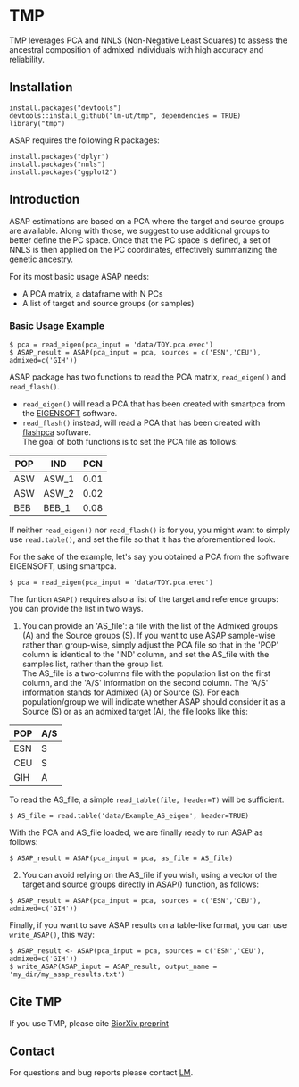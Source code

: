 # TMP

TMP leverages PCA and NNLS (Non-Negative Least Squares) to assess the ancestral composition of admixed individuals with high accuracy and reliability.

## Installation

```{r, eval=FALSE}
install.packages("devtools") 
devtools::install_github("lm-ut/tmp", dependencies = TRUE)
library("tmp")
```

ASAP requires the following R packages: 

```{r, eval=FALSE}
install.packages("dplyr")
install.packages("nnls")
install.packages("ggplot2")
```

## Introduction

ASAP estimations are based on a PCA where the target and source groups are available. Along with those, we suggest to use additional groups to better define the PC space. Once that the PC space is defined, a set of NNLS is then applied on the PC coordinates, effectively summarizing the genetic ancestry. 

For its most basic usage ASAP needs:  

- A PCA matrix, a dataframe with N PCs
- A list of target and source groups (or samples)

### Basic Usage Example
  
```{r, eval=FALSE}
$ pca = read_eigen(pca_input = 'data/TOY.pca.evec')
$ ASAP_result = ASAP(pca_input = pca, sources = c('ESN','CEU'), admixed=c('GIH'))
```

ASAP package has two functions to read the PCA matrix, ```read_eigen()``` and ```read_flash()```.  
* ```read_eigen()``` will read a PCA that has been created with smartpca from the [EIGENSOFT](https://github.com/DReichLab/EIG) software.  
* ```read_flash()``` instead, will read a PCA that has been created with [flashpca](https://github.com/gabraham/flashpca) software.  
The goal of both functions is to set the PCA file as follows:  
  
| POP | IND   | PCN |
| --- | ----  | ------- |
| ASW | ASW_1 | 0.01 |
| ASW | ASW_2 | 0.02 |
| BEB | BEB_1 | 0.08 |
  
If neither ```read_eigen()``` nor ```read_flash()``` is for you, you might want to simply use ```read.table()```, and set the file so that it has the aforementioned look.  

For the sake of the example, let's say you obtained a PCA from the software EIGENSOFT, using smartpca.  

```{r, eval=FALSE}
$ pca = read_eigen(pca_input = 'data/TOY.pca.evec')
```  
  
The funtion ```ASAP()``` requires also a list of the target and reference groups: you can provide the list in two ways.

1) You can provide an 'AS_file': a file with the list of the Admixed groups (A) and the Source groups (S). If you want to use ASAP sample-wise rather than group-wise, simply adjust the PCA file so that in the 'POP' column is identical to the 'IND' column, and set the AS_file with the samples list, rather than the group list.   
The AS_file is a two-columns file with the population list on the first column, and the 'A/S' information on the second column. The 'A/S' information stands for Admixed (A) or Source (S). For each population/group we will indicate whether ASAP should consider it as a Source (S) or as an admixed target (A), the file looks like this:  

| POP | A/S |
| --- | --- |
| ESN | S |
| CEU | S |
| GIH | A |

To read the AS_file, a simple ```read_table(file, header=T)``` will be sufficient.   

```{r, eval=FALSE}
$ AS_file = read.table('data/Example_AS_eigen', header=TRUE)
```

With the PCA and AS_file loaded, we are finally ready to run ASAP as follows:

```{r, eval=FALSE}
$ ASAP_result = ASAP(pca_input = pca, as_file = AS_file)
```
  
2) You can avoid relying on the AS_file if you wish, using a vector of the target and source groups directly in ASAP() function, as follows:
  
```{r, eval=FALSE}
$ ASAP_result = ASAP(pca_input = pca, sources = c('ESN','CEU'), admixed=c('GIH'))
```
  
Finally, if you want to save ASAP results on a table-like format, you can use ```write_ASAP()```, this way:
  
```{r, eval=FALSE}
$ ASAP_result <- ASAP(pca_input = pca, sources = c('ESN','CEU'), admixed=c('GIH'))
$ write_ASAP(ASAP_input = ASAP_result, output_name = 'my_dir/my_asap_results.txt')
```

## Cite TMP

If you use TMP, please cite [BiorXiv preprint]()

## Contact

For questions and bug reports please contact [LM](mailto:ludovica.molinaro@kuleuven.be).
